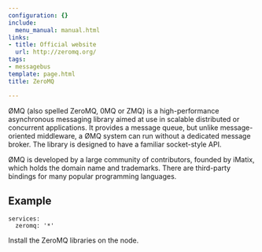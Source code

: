 ```yaml
---
configuration: {}
include:
  menu_manual: manual.html
links:
- title: Official website
  url: http://zeromq.org/
tags:
- messagebus
template: page.html
title: ZeroMQ

---
```

ØMQ (also spelled ZeroMQ, 0MQ or ZMQ) is a high-performance asynchronous messaging library aimed at use in scalable distributed or concurrent applications. It provides a message queue, but unlike message-oriented middleware, a ØMQ system can run without a dedicated message broker. The library is designed to have a familiar socket-style API.

ØMQ is developed by a large community of contributors, founded by iMatix, which holds the domain name and trademarks. There are third-party bindings for many popular programming languages.

## Example

    services:
      zeromq: '*'

Install the ZeroMQ libraries on the node.